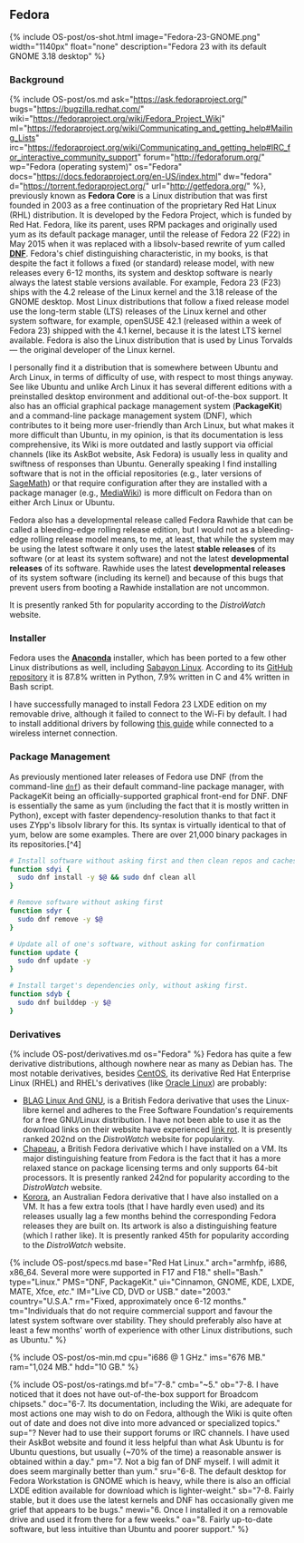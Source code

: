 ## Fedora
{% include OS-post/os-shot.html image="Fedora-23-GNOME.png" width="1140px" float="none" description="Fedora 23 with its default GNOME 3.18 desktop" %}

### Background
{% include OS-post/os.md ask="https://ask.fedoraproject.org/" bugs="https://bugzilla.redhat.com/" wiki="https://fedoraproject.org/wiki/Fedora_Project_Wiki" ml="https://fedoraproject.org/wiki/Communicating_and_getting_help#Mailing_Lists" irc="https://fedoraproject.org/wiki/Communicating_and_getting_help#IRC_for_interactive_community_support" forum="http://fedoraforum.org/" wp="Fedora (operating system)" os="Fedora" docs="https://docs.fedoraproject.org/en-US/index.html" dw="fedora" d="https://torrent.fedoraproject.org/" url="http://getfedora.org/" %}, previously known as **Fedora Core** is a Linux distribution that was first founded in 2003 as a free continuation of the proprietary Red Hat Linux (RHL) distribution. It is developed by the Fedora Project, which is funded by Red Hat. Fedora, like its parent, uses RPM packages and originally used yum as its default package manager, until the release of Fedora 22 (F22) in May 2015 when it was replaced with a libsolv-based rewrite of yum called [**DNF**](http://dnf.baseurl.org/). Fedora's chief distinguishing characteristic, in my books, is that despite the fact it follows a fixed (or standard) release model, with new releases every 6-12 months, its system and desktop software is nearly always the latest stable versions available. For example, Fedora 23 (F23) ships with the 4.2 release of the Linux kernel and the 3.18 release of the GNOME desktop. Most Linux distributions that follow a fixed release model use the long-term stable (LTS) releases of the Linux kernel and other system software, for example, openSUSE 42.1 (released within a week of Fedora 23) shipped with the 4.1 kernel, because it is the latest LTS kernel available. Fedora is also the Linux distribution that is used by Linus Torvalds &mdash; the original developer of the Linux kernel.

I personally find it a distribution that is somewhere between Ubuntu and Arch Linux, in terms of difficulty of use, with respect to most things anyway. See like Ubuntu and unlike Arch Linux it has several different editions with a preinstalled desktop environment and additional out-of-the-box support. It also has an official graphical package management system (**PackageKit**) and a command-line package management system (DNF), which contributes to it being more user-friendly than Arch Linux, but what makes it more difficult than Ubuntu, in my opinion, is that its documentation is less comprehensive, its Wiki is more outdated and lastly support via official channels (like its AskBot website, Ask Fedora) is usually less in quality and swiftness of responses than Ubuntu. Generally speaking I find installing software that is not in the official repositories (e.g., later versions of [SageMath](http://www.sagemath.org/)) or that require configuration after they are installed with a package manager (e.g., [MediaWiki](https://www.mediawiki.org/wiki/MediaWiki)) is more difficult on Fedora than on either Arch Linux or Ubuntu.

Fedora also has a developmental release called Fedora Rawhide that can be called a bleeding-edge rolling release edition, but I would not as a bleeding-edge rolling release model means, to me, at least, that while the system may be using the latest software it only uses the latest **stable releases** of its software (or at least its system software) and not the latest **developmental releases** of its software. Rawhide uses the latest **developmental releases** of its system software (including its kernel) and because of this bugs that prevent users from booting a Rawhide installation are not uncommon.

It is presently ranked 5th for popularity according to the *DistroWatch* website.

### Installer
Fedora uses the [**Anaconda**](https://fedoraproject.org/wiki/Anaconda) installer, which has been ported to a few other Linux distributions as well, including [Sabayon Linux](#sabayon-linux). According to its [GitHub repository](https://github.com/rhinstaller/anaconda) it is 87.8% written in Python, 7.9% written in C and 4% written in Bash script.

I have successfully managed to install Fedora 23 LXDE edition on my removable drive, although it failed to connect to the Wi-Fi by default. I had to install additional drivers by following [this guide](https://onpub.com/install-broadcom-linux-wi-fi-driver-on-fedora-23-s7-a192) while connected to a wireless internet connection.

### Package Management
As previously mentioned later releases of Fedora use DNF (from the command-line [`dnf`](/man/dnf.8.html)) as their default command-line package manager, with PackageKit being an officially-supported graphical front-end for DNF. DNF is essentially the same as yum (including the fact that it is mostly written in Python), except with faster dependency-resolution thanks to that fact it uses ZYpp's libsolv library for this. Its syntax is virtually identical to that of yum, below are some examples. There are over 21,000 binary packages in its repositories.[^4]

```bash
# Install software without asking first and then clean repos and caches
function sdyi {
  sudo dnf install -y $@ && sudo dnf clean all
}

# Remove software without asking first
function sdyr {
  sudo dnf remove -y $@
}

# Update all of one's software, without asking for confirmation
function update {
  sudo dnf update -y
}

# Install target's dependencies only, without asking first.
function sdyb {
  sudo dnf builddep -y $@
}
```

### Derivatives
{% include OS-post/derivatives.md os="Fedora" %}
Fedora has quite a few derivative distributions, although nowhere near as many as Debian has. The most notable derivatives, besides [CentOS](#centos), its derivative Red Hat Enterprise Linux (RHEL) and RHEL's derivatives (like [Oracle Linux](http://distrowatch.com/table.php?distribution=oracle)) are probably:
* [BLAG Linux And GNU](http://distrowatch.com/table.php?distribution=blag), is a British Fedora derivative that uses the Linux-libre kernel and adheres to the Free Software Foundation's requirements for a free GNU/Linux distribution. I have not been able to use it as the download links on their website have experienced [link rot](https://en.wikipedia.org/wiki/Link_rot). It is presently ranked 202nd on the *DistroWatch* website for popularity.
* [Chapeau](http://distrowatch.com/table.php?distribution=chapeau), a British Fedora derivative which I have installed on a VM. Its major distinguishing feature from Fedora is the fact that it has a more relaxed stance on package licensing terms and only supports 64-bit processors. It is presently ranked 242nd for popularity according to the *DistroWatch* website.
* [Korora](http://distrowatch.com/table.php?distribution=korora), an Australian Fedora derivative that I have also installed on a VM. It has a few extra tools (that I have hardly even used) and its releases usually lag a few months behind the corresponding Fedora releases they are built on. Its artwork is also a distinguishing feature (which I rather like). It is presently ranked 45th for popularity according to the *DistroWatch* website.

{% include OS-post/specs.md base="Red Hat Linux." arch="armhfp, i686, x86_64. Several more were supported in F17 and F18." shell="Bash." type="Linux." PMS="DNF, PackageKit." ui="Cinnamon, GNOME, KDE, LXDE, MATE, Xfce, <i>etc</i>." IM="Live CD, DVD or USB." date="2003." country="U.S.A." rm="Fixed, approximately once 6-12 months." tm="Individuals that do not require commercial support and favour the latest system software over stability. They should preferably also have at least a few months' worth of experience with other Linux distributions, such as Ubuntu." %}

{% include OS-post/os-min.md cpu="i686 @ 1 GHz." ims="676 MB." ram="1,024 MB." hdd="10 GB." %}

{% include OS-post/os-ratings.md bf="7-8." cmb="~5." ob="7-8. I have noticed that it does not have out-of-the-box support for Broadcom chipsets." doc="6-7. Its documentation, including the Wiki, are adequate for most actions one may wish to do on Fedora, although the Wiki is quite often out of date and does not dive into more advanced or specialized topics." sup="? Never had to use their support forums or IRC channels. I have used their AskBot website and found it less helpful than what Ask Ubuntu is for Ubuntu questions, but usually (~70% of the time) a reasonable answer is obtained within a day." pm="7. Not a big fan of DNF myself. I will admit it does seem marginally better than yum." sru="6-8. The default desktop for Fedora Workstation is GNOME which is heavy, while there is also an official LXDE edition available for download which is lighter-weight." sb="7-8. Fairly stable, but it does use the latest kernels and DNF has occasionally given me grief that appears to be bugs." mewi="6. Once I installed it on a removable drive and used it from there for a few weeks." oa="8. Fairly up-to-date software, but less intuitive than Ubuntu and poorer support." %}

